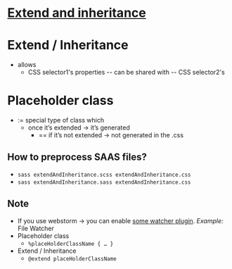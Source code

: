 # [Extend and inheritance](https://sass-lang.com/guide/#inheritance)

# Extend / Inheritance
* allows
  * CSS selector1's properties -- can be shared with -- CSS selector2's  

# Placeholder class
* := special type of class which
  * once it’s extended → it’s generated
    * == if it’s not extended → not generated in the .css

## How to preprocess SAAS files?
* `sass extendAndInheritance.scss extendAndInheritance.css`
* `sass extendAndInheritance.sass extendAndInheritance.css`

## Note
* If you use webstorm -> you can enable [some watcher plugin](https://www.jetbrains.com/help/webstorm/transpiling-sass-less-and-scss-to-css.html). _Example:_ File Watcher
* Placeholder class
  * `%placeHolderClassName {
    …
    }`
* Extend / Inheritance
  * `@extend placeHolderClassName`
